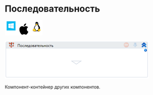 # Последовательность

![](<../../../.gitbook/assets/image (100) (1) (1) (1) (1) (1) (224).png>)

![](<../../../.gitbook/assets/image (213).png>)

Компонент-контейнер других компонентов.
